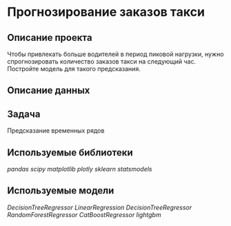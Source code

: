 # Прогнозирование заказов такси

## Описание проекта
Чтобы привлекать больше водителей в период пиковой нагрузки, нужно спрогнозировать количество заказов такси на следующий час. Постройте модель для такого предсказания.
## Описание данных

## Задача
Предсказание временных рядов
## Используемые библиотеки
*pandas* *scipy* *matplotlib* *plotly* *sklearn* *statsmodels*
## Используемые модели
*DecisionTreeRegressor* *LinearRegression* *DecisionTreeRegressor* *RandomForestRegressor* *CatBoostRegressor* *lightgbm*



